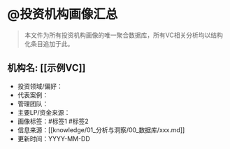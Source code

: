 # @投资机构画像汇总

> 本文件为所有投资机构画像的唯一聚合数据库，所有VC相关分析均以结构化条目追加于此。

## 机构名: [[示例VC]]
- 投资领域/偏好：
- 代表案例：
- 管理团队：
- 主要LP/资金来源：
- 画像标签：#标签1 #标签2
- 信息来源：[[knowledge/01_分析与洞察/00_数据库/xxx.md]]
- 更新时间：YYYY-MM-DD

